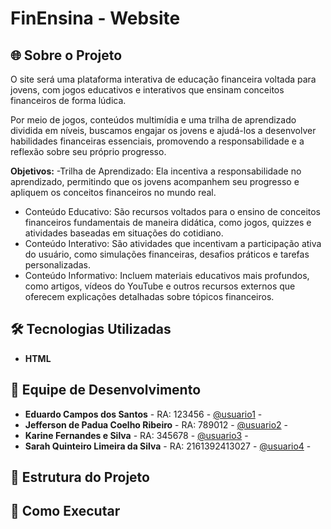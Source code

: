 # FinEnsina - Website

## 🌐 Sobre o Projeto
O site será uma plataforma interativa de educação financeira voltada para jovens, com jogos educativos e interativos que ensinam conceitos financeiros de forma lúdica. 

Por meio de jogos, conteúdos multimídia e uma trilha de aprendizado dividida em níveis, buscamos engajar os jovens e ajudá-los a desenvolver habilidades financeiras essenciais, promovendo a responsabilidade e a reflexão sobre seu próprio progresso.

**Objetivos:**
-Trilha de Aprendizado: Ela incentiva a responsabilidade no aprendizado, permitindo que os jovens acompanhem seu progresso e apliquem os conceitos financeiros no mundo real.
- Conteúdo Educativo: São recursos voltados para o ensino de conceitos financeiros fundamentais de maneira didática, como jogos, quizzes e atividades baseadas em situações do cotidiano.  
- Conteúdo Interativo: São atividades que incentivam a participação ativa do usuário, como simulações financeiras, desafios práticos e tarefas personalizadas. 
- Conteúdo Informativo: Incluem materiais educativos mais profundos, como artigos, vídeos do YouTube e outros recursos externos que oferecem explicações detalhadas sobre tópicos financeiros.

## 🛠️ Tecnologias Utilizadas
- **HTML**

## 👥 Equipe de Desenvolvimento
- **Eduardo Campos dos Santos** - RA: 123456 - [@usuario1](https://github.com/usuario1) - 
- **Jefferson de Padua Coelho Ribeiro** - RA: 789012 - [@usuario2](https://github.com/usuario2) - 
- **Karine Fernandes e Silva** - RA: 345678 - [@usuario3](https://github.com/usuario3) -
- **Sarah Quinteiro Limeira da Silva** - RA: 2161392413027 - [@usuario4](https://github.com/usuario4) -  

## 📂 Estrutura do Projeto

## 🚀 Como Executar

